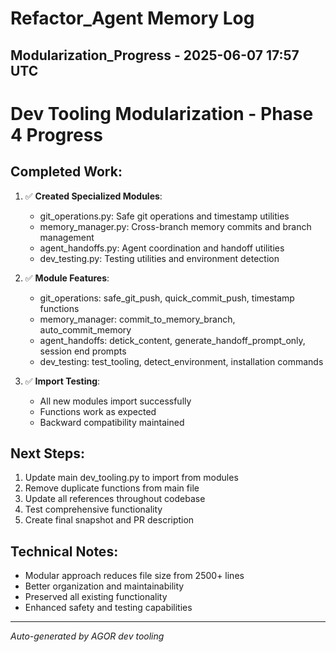 # Refactor_Agent Memory Log

## Modularization_Progress - 2025-06-07 17:57 UTC


# Dev Tooling Modularization - Phase 4 Progress

## Completed Work:
1. ✅ **Created Specialized Modules**:
   - git_operations.py: Safe git operations and timestamp utilities
   - memory_manager.py: Cross-branch memory commits and branch management
   - agent_handoffs.py: Agent coordination and handoff utilities
   - dev_testing.py: Testing utilities and environment detection

2. ✅ **Module Features**:
   - git_operations: safe_git_push, quick_commit_push, timestamp functions
   - memory_manager: commit_to_memory_branch, auto_commit_memory
   - agent_handoffs: detick_content, generate_handoff_prompt_only, session end prompts
   - dev_testing: test_tooling, detect_environment, installation commands

3. ✅ **Import Testing**:
   - All new modules import successfully
   - Functions work as expected
   - Backward compatibility maintained

## Next Steps:
1. Update main dev_tooling.py to import from modules
2. Remove duplicate functions from main file
3. Update all references throughout codebase
4. Test comprehensive functionality
5. Create final snapshot and PR description

## Technical Notes:
- Modular approach reduces file size from 2500+ lines
- Better organization and maintainability
- Preserved all existing functionality
- Enhanced safety and testing capabilities


---
*Auto-generated by AGOR dev tooling*
